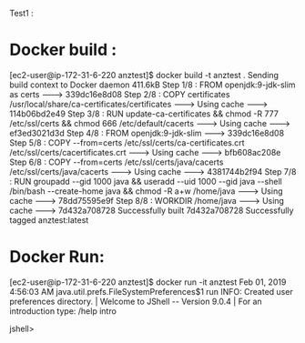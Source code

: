 Test1 :

Docker build :
==================

[ec2-user@ip-172-31-6-220 anztest]$ docker build -t anztest .
Sending build context to Docker daemon  411.6kB
Step 1/8 : FROM openjdk:9-jdk-slim as certs
 ---> 339dc16e8d08
Step 2/8 : COPY certificates /usr/local/share/ca-certificates/certificates
 ---> Using cache
 ---> 114b06bd2e49
Step 3/8 : RUN update-ca-certificates &&  chmod -R 777 /etc/ssl/certs && chmod 666 /etc/default/cacerts
 ---> Using cache
 ---> ef3ed3021d3d
Step 4/8 : FROM openjdk:9-jdk-slim
 ---> 339dc16e8d08
Step 5/8 : COPY --from=certs /etc/ssl/certs/ca-certificates.crt /etc/ssl/certs/cacertificates.crt
 ---> Using cache
 ---> bfb608ac208e
Step 6/8 : COPY --from=certs /etc/ssl/certs/java/cacerts /etc/ssl/certs/java/cacerts
 ---> Using cache
 ---> 4381744b2f94
Step 7/8 : RUN groupadd --gid 1000 java && useradd --uid 1000 --gid java --shell /bin/bash --create-home java &&  chmod -R a+w /home/java
 ---> Using cache
 ---> 78dd75595e9f
Step 8/8 : WORKDIR /home/java
 ---> Using cache
 ---> 7d432a708728
Successfully built 7d432a708728
Successfully tagged anztest:latest

Docker Run:
=================

[ec2-user@ip-172-31-6-220 anztest]$ docker run -it anztest
Feb 01, 2019 4:56:03 AM java.util.prefs.FileSystemPreferences$1 run
INFO: Created user preferences directory.
|  Welcome to JShell -- Version 9.0.4
|  For an introduction type: /help intro

jshell>


